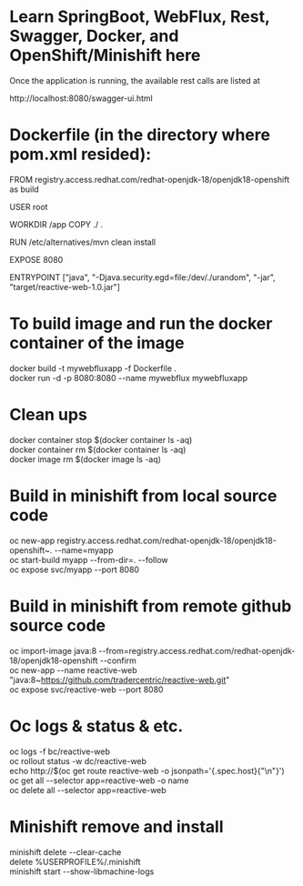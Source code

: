 # Learn SpringBoot, WebFlux, Rest, Swagger, Docker, and OpenShift/Minishift here 

Once the application is running, the available rest calls are listed at </br>

http://localhost:8080/swagger-ui.html

# Dockerfile (in the directory where pom.xml resided):

FROM registry.access.redhat.com/redhat-openjdk-18/openjdk18-openshift as build

USER root

WORKDIR /app
COPY ./ .

RUN /etc/alternatives/mvn clean install

EXPOSE 8080

ENTRYPOINT ["java", "-Djava.security.egd=file:/dev/./urandom", "-jar", "target/reactive-web-1.0.jar"]

# To build image and run the docker container of the image
docker build -t mywebfluxapp -f Dockerfile . </br>
docker run -d -p 8080:8080 --name mywebflux mywebfluxapp </br>

# Clean ups
docker container stop $(docker container ls -aq) </br>
docker container rm $(docker container ls -aq) </br>
docker image rm $(docker image ls  -aq) </br>

# Build in minishift from local source code
oc new-app registry.access.redhat.com/redhat-openjdk-18/openjdk18-openshift~. --name=myapp </br>
oc start-build myapp --from-dir=. --follow </br>
oc expose svc/myapp --port 8080 </br>

# Build in minishift from remote github source code
oc import-image java:8 --from=registry.access.redhat.com/redhat-openjdk-18/openjdk18-openshift --confirm </br>
oc new-app --name reactive-web "java:8~https://github.com/tradercentric/reactive-web.git" </br>
oc expose svc/reactive-web --port 8080 </br>

# Oc logs & status & etc.
oc logs -f bc/reactive-web </br>
oc rollout status -w dc/reactive-web </br>
echo http://$(oc get route reactive-web -o jsonpath='{.spec.host}{"\n"}') </br>
oc get all --selector app=reactive-web -o name </br>
oc delete all --selector app=reactive-web </br>

# Minishift remove and install

minishift delete --clear-cache </br>
delete %USERPROFILE%/.minishift </br>
minishift start --show-libmachine-logs </br>
